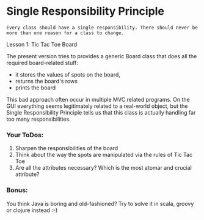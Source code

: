 # Single Responsibility Principle

``Every class should have a single responsibility. There should never be more than one reason for a class to change.``

Lesson 1: Tic Tac Toe Board

The present version tries to provides a generic Board class that does all the required board-related stuff:
- it stores the values of spots on the board,
- returns the board's rows
- prints the board 

This bad approach often occur in multiple MVC related programs. On the  GUI everything seems legitimately related to a 
real-world object, but the Single Responsibility Principle tells us that this class is actually handling far
too many responsibilities.

### Your ToDos:

1. Sharpen the responsibilities of the board
1. Think about the way the spots are manipulated via the rules of Tic Tac Toe 
1. Are all the attributes necessary? Which is the most atomar and crucial attribute?

### Bonus: 
You think Java is boring and old-fashioned? Try to solve it in scala, groovy or clojure instead :-)